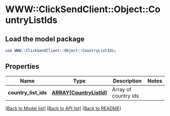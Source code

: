 # WWW::ClickSendClient::Object::CountryListIds

## Load the model package
```perl
use WWW::ClickSendClient::Object::CountryListIds;
```

## Properties
Name | Type | Description | Notes
------------ | ------------- | ------------- | -------------
**country_list_ids** | [**ARRAY[CountryListId]**](CountryListId.md) | Array of country ids | 

[[Back to Model list]](../README.md#documentation-for-models) [[Back to API list]](../README.md#documentation-for-api-endpoints) [[Back to README]](../README.md)


